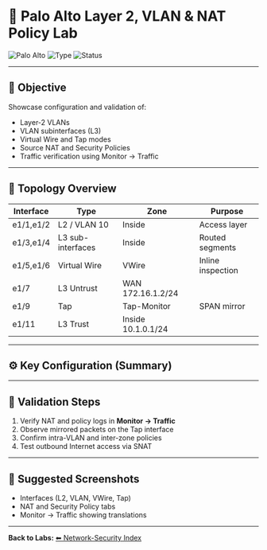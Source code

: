 # 🔄 Palo Alto Layer 2, VLAN & NAT Policy Lab

![Palo Alto](https://img.shields.io/badge/Palo%20Alto-Firewall-orange)
![Type](https://img.shields.io/badge/Lab-L2%20Interfaces%20%7C%20NAT-blue)
![Status](https://img.shields.io/badge/Status-Complete-green)

---

## 🎯 Objective
Showcase configuration and validation of:
- Layer-2 VLANs
- VLAN subinterfaces (L3)
- Virtual Wire and Tap modes
- Source NAT and Security Policies
- Traffic verification using Monitor → Traffic

---

## 🧱 Topology Overview
| Interface | Type | Zone | Purpose |
|------------|------|------|----------|
| e1/1,e1/2 | L2 / VLAN 10 | Inside | Access layer |
| e1/3,e1/4 | L3 sub-interfaces | Inside | Routed segments |
| e1/5,e1/6 | Virtual Wire | VWire | Inline inspection |
| e1/7 | L3 Untrust | WAN 172.16.1.2/24 |
| e1/9 | Tap | Tap-Monitor | SPAN mirror |
| e1/11 | L3 Trust | Inside 10.1.0.1/24 |

---

## ⚙️ Key Configuration (Summary)


---

## 🧪 Validation Steps
1. Verify NAT and policy logs in **Monitor → Traffic**  
2. Observe mirrored packets on the Tap interface  
3. Confirm intra-VLAN and inter-zone policies  
4. Test outbound Internet access via SNAT

---

## 📸 Suggested Screenshots
- Interfaces (L2, VLAN, VWire, Tap)  
- NAT and Security Policy tabs  
- Monitor → Traffic showing translations

---

**Back to Labs:** [⬅ Network-Security Index](./index.md)

